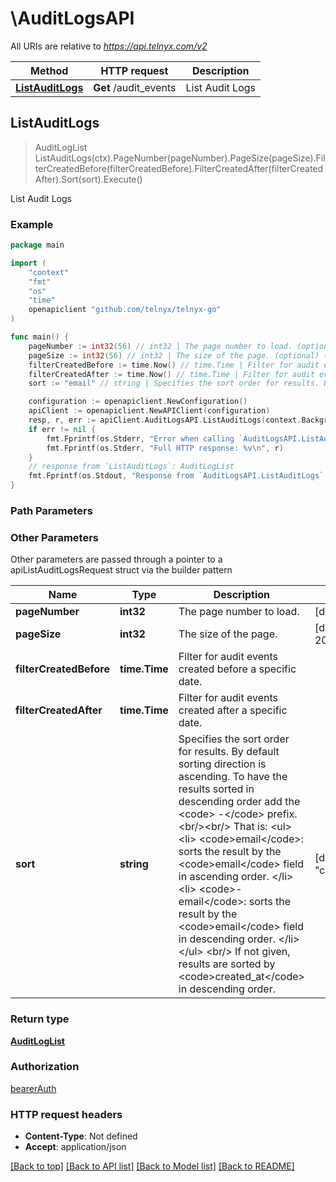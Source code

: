# \AuditLogsAPI

All URIs are relative to *https://api.telnyx.com/v2*

Method | HTTP request | Description
------------- | ------------- | -------------
[**ListAuditLogs**](AuditLogsAPI.md#ListAuditLogs) | **Get** /audit_events | List Audit Logs



## ListAuditLogs

> AuditLogList ListAuditLogs(ctx).PageNumber(pageNumber).PageSize(pageSize).FilterCreatedBefore(filterCreatedBefore).FilterCreatedAfter(filterCreatedAfter).Sort(sort).Execute()

List Audit Logs



### Example

```go
package main

import (
	"context"
	"fmt"
	"os"
    "time"
	openapiclient "github.com/telnyx/telnyx-go"
)

func main() {
	pageNumber := int32(56) // int32 | The page number to load. (optional) (default to 1)
	pageSize := int32(56) // int32 | The size of the page. (optional) (default to 20)
	filterCreatedBefore := time.Now() // time.Time | Filter for audit events created before a specific date. (optional)
	filterCreatedAfter := time.Now() // time.Time | Filter for audit events created after a specific date. (optional)
	sort := "email" // string | Specifies the sort order for results. By default sorting direction is ascending. To have the results sorted in descending order add the <code> -</code> prefix.<br/><br/> That is: <ul>   <li>     <code>email</code>: sorts the result by the     <code>email</code> field in ascending order.   </li>    <li>     <code>-email</code>: sorts the result by the     <code>email</code> field in descending order.   </li> </ul> <br/> If not given, results are sorted by <code>created_at</code> in descending order. (optional) (default to "created_at")

	configuration := openapiclient.NewConfiguration()
	apiClient := openapiclient.NewAPIClient(configuration)
	resp, r, err := apiClient.AuditLogsAPI.ListAuditLogs(context.Background()).PageNumber(pageNumber).PageSize(pageSize).FilterCreatedBefore(filterCreatedBefore).FilterCreatedAfter(filterCreatedAfter).Sort(sort).Execute()
	if err != nil {
		fmt.Fprintf(os.Stderr, "Error when calling `AuditLogsAPI.ListAuditLogs``: %v\n", err)
		fmt.Fprintf(os.Stderr, "Full HTTP response: %v\n", r)
	}
	// response from `ListAuditLogs`: AuditLogList
	fmt.Fprintf(os.Stdout, "Response from `AuditLogsAPI.ListAuditLogs`: %v\n", resp)
}
```

### Path Parameters



### Other Parameters

Other parameters are passed through a pointer to a apiListAuditLogsRequest struct via the builder pattern


Name | Type | Description  | Notes
------------- | ------------- | ------------- | -------------
 **pageNumber** | **int32** | The page number to load. | [default to 1]
 **pageSize** | **int32** | The size of the page. | [default to 20]
 **filterCreatedBefore** | **time.Time** | Filter for audit events created before a specific date. | 
 **filterCreatedAfter** | **time.Time** | Filter for audit events created after a specific date. | 
 **sort** | **string** | Specifies the sort order for results. By default sorting direction is ascending. To have the results sorted in descending order add the &lt;code&gt; -&lt;/code&gt; prefix.&lt;br/&gt;&lt;br/&gt; That is: &lt;ul&gt;   &lt;li&gt;     &lt;code&gt;email&lt;/code&gt;: sorts the result by the     &lt;code&gt;email&lt;/code&gt; field in ascending order.   &lt;/li&gt;    &lt;li&gt;     &lt;code&gt;-email&lt;/code&gt;: sorts the result by the     &lt;code&gt;email&lt;/code&gt; field in descending order.   &lt;/li&gt; &lt;/ul&gt; &lt;br/&gt; If not given, results are sorted by &lt;code&gt;created_at&lt;/code&gt; in descending order. | [default to &quot;created_at&quot;]

### Return type

[**AuditLogList**](AuditLogList.md)

### Authorization

[bearerAuth](../README.md#bearerAuth)

### HTTP request headers

- **Content-Type**: Not defined
- **Accept**: application/json

[[Back to top]](#) [[Back to API list]](../README.md#documentation-for-api-endpoints)
[[Back to Model list]](../README.md#documentation-for-models)
[[Back to README]](../README.md)

